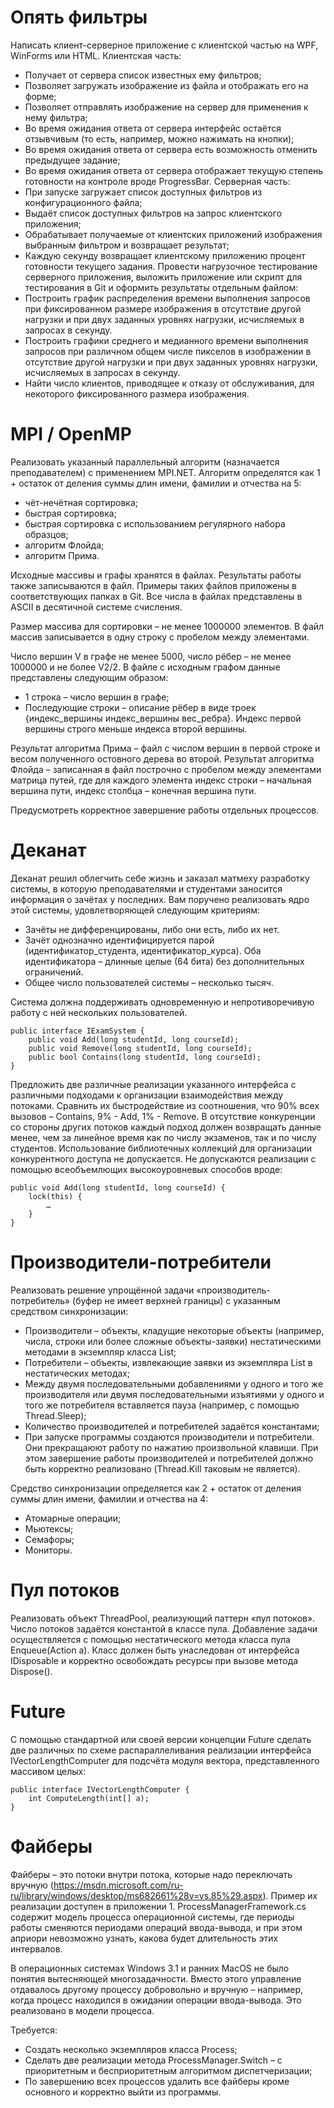 # Опять фильтры
Написать клиент-серверное приложение с клиентской частью на WPF, WinForms или HTML.
Клиентская часть:
- Получает от сервера список известных ему фильтров;
- Позволяет загружать изображение из файла и отображать его на форме;
- Позволяет отправлять изображение на сервер для применения к нему фильтра;
- Во время ожидания ответа от сервера интерфейс остаётся отзывчивым (то есть, например, можно нажимать на кнопки);
- Во время ожидания ответа от сервера есть возможность отменить предыдущее задание;
- Во время ожидания ответа от сервера отображает текущую степень готовности на контроле вроде ProgressBar.
Серверная часть:
- При запуске загружает список доступных фильтров из конфигурационного файла;
- Выдаёт список доступных фильтров на запрос клиентского приложения;
- Обрабатывает получаемые от клиентских приложений изображения выбранным фильтром и возвращает результат;
- Каждую секунду возвращает клиентскому приложению процент готовности текущего задания.
Провести нагрузочное тестирование серверного приложения, выложить приложение или скрипт для тестирования в Git и оформить результаты отдельным файлом:
- Построить график распределения времени выполнения запросов при фиксированном размере изображения в отсутствие другой нагрузки и при двух заданных уровнях нагрузки, исчисляемых в запросах в секунду.
- Построить графики среднего и медианного времени выполнения запросов при различном общем числе пикселов в изображении в отсутствие другой нагрузки и при двух заданных уровнях нагрузки, исчисляемых в запросах в секунду.
- Найти число клиентов, приводящее к отказу от обслуживания, для некоторого фиксированного размера изображения.

# MPI / OpenMP
Реализовать указанный параллельный алгоритм (назначается преподавателем) с применением MPI.NET. Алгоритм определятся как 1 + остаток от деления суммы длин имени, фамилии и отчества на 5:
- чёт-нечётная сортировка;
- быстрая сортировка;
- быстрая сортировка с использованием регулярного набора образцов;
- алгоритм Флойда;
- алгоритм Прима.

Исходные массивы и графы хранятся в файлах. Результаты работы также записываются в файл. Примеры таких файлов приложены в соответствующих папках в Git. Все числа в файлах представлены в ASCII в десятичной системе счисления.

Размер массива для сортировки – не менее 1000000 элементов. В файл массив записывается в одну строку с пробелом между элементами.

Число вершин V в графе не менее 5000, число рёбер – не менее 1000000 и не более V2/2. В файле с исходным графом данные представлены следующим образом:

- 1 строка – число вершин в графе;
- Последующие строки – описание рёбер в виде троек {индекс_вершины индекс_вершины вес_ребра}. Индекс первой вершины строго меньше индекса второй вершины.

Результат алгоритма Прима – файл с числом вершин в первой строке и весом полученного остовного дерева во второй. Результат алгоритма Флойда – записанная в файл построчно с пробелом между элементами матрица путей, где для каждого элемента индекс строки – начальная вершина пути, индекс столбца – конечная вершина пути.

Предусмотреть корректное завершение работы отдельных процессов.

# Деканат
Деканат решил облегчить себе жизнь и заказал матмеху разработку системы, в которую преподавателями и студентами заносится информация о зачётах у последних. Вам поручено реализовать ядро этой системы, удовлетворяющей следующим критериям:
- Зачёты не дифференцированы, либо они есть, либо их нет.
- Зачёт однозначно идентифицируется парой (идентификатор_студента, идентификатор_курса). Оба идентификатора – длинные целые (64 бита) без дополнительных ограничений.
- Общее число пользователей системы – несколько тысяч.

Система должна поддерживать одновременную и непротиворечивую работу с ней нескольких пользователей.

```
public interface IExamSystem {
	public void Add(long studentId, long courseId);
	public void Remove(long studentId, long courseId);
	public bool Contains(long studentId, long courseId);
}
```

Предложить две различные реализации указанного интерфейса с различными подходами к организации взаимодействия между потоками. Сравнить их быстродействие из соотношения, что 90% всех вызовов – Contains, 9% - Add, 1% - Remove. В отсутствие конкуренции со стороны других потоков каждый подход должен возвращать данные менее, чем за линейное время как по числу экзаменов, так и по числу студентов. Использование библиотечных коллекций для организации конкурентного доступа не допускается. Не допускаются реализации с помощью всеобъемлющих высокоуровневых способов вроде:

```
public void Add(long studentId, long courseId) {
	lock(this) {
		…
	}
}
```

# Производители-потребители
Реализовать решение упрощённой задачи «производитель-потребитель» (буфер не имеет верхней границы) с указанным средством синхронизации:
- Производители – объекты, кладущие некоторые объекты (например, числа, строки или более сложные объекты-заявки) нестатическими методами в экземпляр класса List<T>;
- Потребители – объекты, извлекающие заявки из экземпляра List<T> в нестатических методах;
- Между двумя последовательными добавлениями у одного и того же производителя или двумя последовательными изъятиями у одного и того же потребителя вставляется пауза (например, с помощью Thread.Sleep);
- Количество производителей и потребителей задаётся константами;
- При запуске программы создаются производители и потребители. Они прекращаюют работу по нажатию произвольной клавиши. При этом завершение работы производителей и потребителей должно быть корректно реализовано (Thread.Kill таковым не является).

Средство синхронизации определяется как 2 + остаток от деления суммы длин имени, фамилии и отчества на 4:

- Атомарные операции;
- Мьютексы;
- Семафоры;
- Мониторы.

# Пул потоков
Реализовать объект ThreadPool, реализующий паттерн «пул потоков». Число потоков задаётся константой в классе пула. Добавление задачи осуществляется с помощью нестатического метода класса пула Enqueue(Action a). Класс должен быть унаследован от интерфейса IDisposable и корректно освобождать ресурсы при вызове метода Dispose().

# Future
С помощью стандартной или своей версии концепции Future сделать две различных по схеме распараллеливания реализации интерфейса IVectorLengthComputer для подсчёта модуля вектора, представленного массивом целых:

```
public interface IVectorLengthComputer {
	int ComputeLength(int[] a);
}
```

# Файберы
Файберы – это потоки внутри потока, которые надо переключать вручную (<https://msdn.microsoft.com/ru-ru/library/windows/desktop/ms682661%28v=vs.85%29.aspx>). Пример их реализации доступен в приложении 1. ProcessManagerFramework.cs содержит модель процесса операционной системы, где периоды работы сменяются периодами операций ввода-вывода, и при этом априори невозможно узнать, какова будет длительность этих интервалов.

В операционных системах Windows 3.1 и ранних MacOS не было понятия вытесняющей многозадачности. Вместо этого управление отдавалось другому процессу добровольно и вручную – например, когда процесс находился в ожидании операции ввода-вывода. Это реализовано в модели процесса.

Требуется:
- Создать несколько экземпляров класса Process;
- Сделать две реализации метода ProcessManager.Switch – с приоритетным и бесприоритетным алгоритмом диспетчеризации;
- По завершению всех процессов удалить все файберы кроме основного и корректно выйти из программы.

